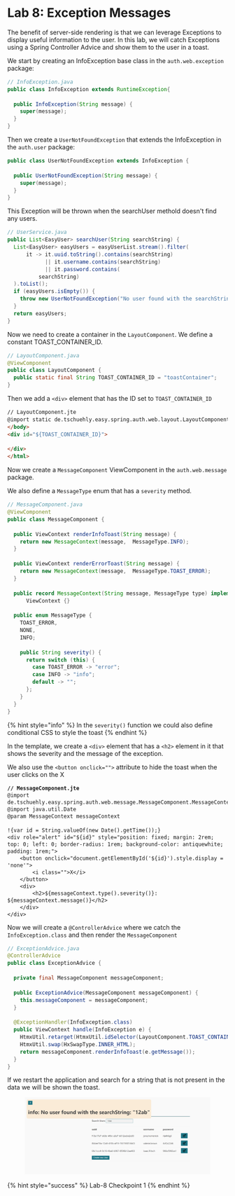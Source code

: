 # Lab 8: Exception Messages

The benefit of server-side rendering is that we can leverage Exceptions to display useful information to the user. In this lab, we will catch Exceptions using a Spring Controller Advice and show them to the user in a toast.

We start by creating an InfoException base class in the `auth.web.exception` package:

```java
// InfoException.java
public class InfoException extends RuntimeException{

  public InfoException(String message) {
    super(message);
  }
}
```

Then we create a `UserNotFoundException` that extends the InfoException in the `auth.user` package:

```java
public class UserNotFoundException extends InfoException {

  public UserNotFoundException(String message) {
    super(message);
  }
}
```

This Exception will be thrown when the searchUser methold doesn't find any users.

```java
// UserService.java
public List<EasyUser> searchUser(String searchString) {
  List<EasyUser> easyUsers = easyUserList.stream().filter(
      it -> it.uuid.toString().contains(searchString)
            || it.username.contains(searchString)
            || it.password.contains(
          searchString)
  ).toList();
  if (easyUsers.isEmpty()) {
    throw new UserNotFoundException("No user found with the searchString: \"" + searchString + "\"");
  }
  return easyUsers;
}
```

Now we need to create a container in the `LayoutComponent`. We define a constant TOAST\_CONTAINER\_ID.

```java
// LayoutComponent.java
@ViewComponent
public class LayoutComponent {
  public static final String TOAST_CONTAINER_ID = "toastContainer";
}
```

Then we add a `<div>` element that has the ID set to `TOAST_CONTAINER_ID`&#x20;

```html
// LayoutComponent.jte
@import static de.tschuehly.easy.spring.auth.web.layout.LayoutComponent.TOAST_CONTAINER_ID
</body>
<div id="${TOAST_CONTAINER_ID}">

</div>
</html>
```

Now we create a `MessageComponent` ViewComponent in the `auth.web.message` package.

We also define a `MessageType` enum that has a `severity` method.

```java
// MessageComponent.java
@ViewComponent
public class MessageComponent {

  public ViewContext renderInfoToast(String message) {
    return new MessageContext(message,  MessageType.INFO);
  }

  public ViewContext renderErrorToast(String message) {
    return new MessageContext(message,  MessageType.TOAST_ERROR);
  }

  public record MessageContext(String message, MessageType type) implements
      ViewContext {}

  public enum MessageType {
    TOAST_ERROR,
    NONE,
    INFO;

    public String severity() {
      return switch (this) {
        case TOAST_ERROR -> "error";
        case INFO -> "info";
        default -> "";
      };
    }
  }
}
```

{% hint style="info" %}
In the `severity()` function we could also define conditional CSS to style the toast
{% endhint %}

In the template, we create a `<div>` element that has a `<h2>` element in it that shows the severity and the message of the exception.

We also use the `<button onclick="">` attribute to hide the toast when the user clicks on the X

<pre class="language-html"><code class="lang-html"><strong>// MessageComponent.jte
</strong>@import de.tschuehly.easy.spring.auth.web.message.MessageComponent.MessageContext
@import java.util.Date
@param MessageContext messageContext

!{var id = String.valueOf(new Date().getTime());}
&#x3C;div role="alert" id="${id}" style="position: fixed; margin: 2rem; top: 0; left: 0; border-radius: 1rem; background-color: antiquewhite; padding: 1rem;">
    &#x3C;button onclick="document.getElementById('${id}').style.display = 'none'">
        &#x3C;i class="">X&#x3C;/i>
    &#x3C;/button>
    &#x3C;div>
        &#x3C;h2>${messageContext.type().severity()}: ${messageContext.message()}&#x3C;/h2>
    &#x3C;/div>
&#x3C;/div>
</code></pre>

Now we will create a `@ControllerAdvice` where we catch the `InfoException.class` and then render the `MessageComponent`

```java
// ExceptionAdvice.java
@ControllerAdvice
public class ExceptionAdvice {

  private final MessageComponent messageComponent;

  public ExceptionAdvice(MessageComponent messageComponent) {
    this.messageComponent = messageComponent;
  }

  @ExceptionHandler(InfoException.class)
  public ViewContext handle(InfoException e) {
    HtmxUtil.retarget(HtmxUtil.idSelector(LayoutComponent.TOAST_CONTAINER_ID));
    HtmxUtil.swap(HxSwapType.INNER_HTML);
    return messageComponent.renderInfoToast(e.getMessage());
  }
}
```

If we restart the application and search for a string that is not present in the data we will be shown the toast.

<figure><img src=".gitbook/assets/image.png" alt=""><figcaption></figcaption></figure>

{% hint style="success" %}
Lab-8 Checkpoint 1
{% endhint %}
